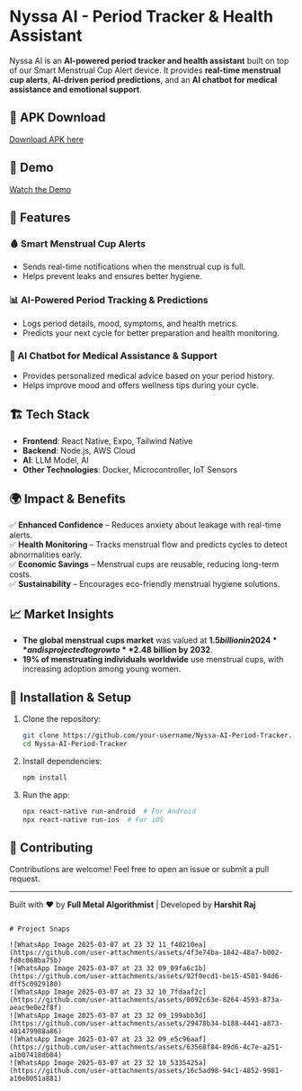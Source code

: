 # Nyssa AI - Period Tracker & Health Assistant

Nyssa AI is an **AI-powered period tracker and health assistant** built on top of our Smart Menstrual Cup Alert device. 
It provides **real-time menstrual cup alerts**, **AI-driven period predictions**, and an **AI chatbot for medical assistance and emotional support**.  

## 🤖 APK Download
[Download APK here](https://drive.google.com/drive/folders/10ISf1xlJ4w7MftppD5lQzM5Hy_6gbHhi?usp=sharing) 

## 🎥 Demo  
[Watch the Demo](https://youtu.be/S5jCTnCaATs) 

## 🚀 Features  
### 🩸 Smart Menstrual Cup Alerts  
- Sends real-time notifications when the menstrual cup is full.  
- Helps prevent leaks and ensures better hygiene.  

### 📊 AI-Powered Period Tracking & Predictions  
- Logs period details, mood, symptoms, and health metrics.  
- Predicts your next cycle for better preparation and health monitoring.  

### 🤖 AI Chatbot for Medical Assistance & Support  
- Provides personalized medical advice based on your period history.  
- Helps improve mood and offers wellness tips during your cycle.  

## 🏗 Tech Stack  
- **Frontend**: React Native, Expo, Tailwind Native
- **Backend**: Node.js, AWS Cloud 
- **AI**: LLM Model, AI
- **Other Technologies**: Docker, Microcontroller, IoT Sensors  

## 🌍 Impact & Benefits  
✅ **Enhanced Confidence** – Reduces anxiety about leakage with real-time alerts.  
✅ **Health Monitoring** – Tracks menstrual flow and predicts cycles to detect abnormalities early.  
✅ **Economic Savings** – Menstrual cups are reusable, reducing long-term costs.  
✅ **Sustainability** – Encourages eco-friendly menstrual hygiene solutions.  

## 📈 Market Insights  
- **The global menstrual cups market** was valued at **$1.5 billion in 2024** and is projected to grow to **$2.48 billion by 2032**.  
- **19% of menstruating individuals worldwide** use menstrual cups, with increasing adoption among young women.  

## 🔧 Installation & Setup  
1. Clone the repository:  
   ```sh
   git clone https://github.com/your-username/Nyssa-AI-Period-Tracker.git
   cd Nyssa-AI-Period-Tracker
   ```
2. Install dependencies:  
   ```sh
   npm install
   ```
3. Run the app:  
   ```sh
   npx react-native run-android  # For Android  
   npx react-native run-ios  # For iOS  
   ```

## 🤝 Contributing  
Contributions are welcome! Feel free to open an issue or submit a pull request. 

---

Built with ❤️ by **Full Metal Algorithmist** | Developed by **Harshit Raj**
```

# Project Snaps

![WhatsApp Image 2025-03-07 at 23 32 11_f40210ea](https://github.com/user-attachments/assets/4f3e74ba-1842-48a7-b002-fd8c068ba75b)
![WhatsApp Image 2025-03-07 at 23 32 09_09fa6c1b](https://github.com/user-attachments/assets/92f0ecd1-be15-4501-94d6-dff5c0929180)
![WhatsApp Image 2025-03-07 at 23 32 10_7fdaaf2c](https://github.com/user-attachments/assets/0092c63e-8264-4593-873a-aeac9e0e2f8f)
![WhatsApp Image 2025-03-07 at 23 32 09_199abb3d](https://github.com/user-attachments/assets/29478b34-b188-4441-a873-401479988a86)
![WhatsApp Image 2025-03-07 at 23 32 09_e5c96aaf](https://github.com/user-attachments/assets/63568f84-89d6-4c7e-a251-a1b07418db84)
![WhatsApp Image 2025-03-07 at 23 32 10_5335425a](https://github.com/user-attachments/assets/16c5ad98-94c1-4852-9981-a10e0051a881)
